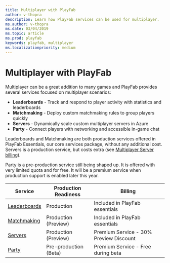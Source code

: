 ```yaml
---
title: Multiplayer with PlayFab
author: v-thopra
description: Learn how PlayFab services can be used for multiplayer.
ms.author: v-thopra
ms.date: 03/04/2019
ms.topic: article
ms.prod: playfab
keywords: playfab, multiplayer
ms.localizationpriority: medium
---
```


# Multiplayer with PlayFab

Multiplayer can be a great addition to many games and PlayFab provides several services focused on multiplayer scenarios:

- **Leaderboards** - Track and respond to player activity with statistics and leaderboards
- **Matchmaking** - Deploy custom matchmaking rules to group players quickly
- **Servers** - Dynamically scale custom multiplayer servers in Azure
- **Party** - Connect players with networking and accessible in-game chat

Leaderboards and Matchmaking are both production services offered in PlayFab Essentials, our core services package, without any additional cost. Servers is a production service, but costs extra (see [Multiplayer Server billing](./servers/billing-for-thunderhead.md)).

Party is a pre-production service still being shaped up. It is offered with very limited quota and for free. It will be a premium service when production support is enabled later this year.

|Service|Production Readiness|Billing|
|--|--|--|
|[Leaderboards](../social/tournaments-leaderboards/using-resettable-statistics-and-leaderboards.md)|Production|Included in PlayFab essentials|
|[Matchmaking](./matchmaking/index.md)|Production (Preview)|Included in PlayFab essentials|
|[Servers](./servers/index.md)|Production (Preview)|Premium Service - 30% Preview Discount|
|[Party](./networking/index.md)|Pre-production (Beta)|Premium Service - Free during beta|
